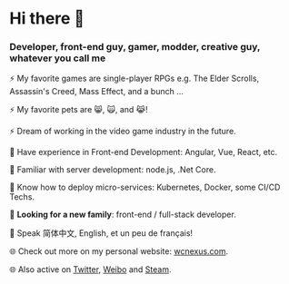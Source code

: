# Hi there 👋

### Developer, front-end guy, gamer, modder, creative guy, whatever you call me

⚡ My favorite games are single-player RPGs e.g. The Elder Scrolls, Assassin's Creed, Mass Effect, and a bunch ...

⚡ My favorite pets are 😸, 🙀, and 😹!

⚡ Dream of working in the video game industry in the future.

🌱 Have experience in Front-end Development: Angular, Vue, React, etc.

🌱 Familiar with server development: node.js, .Net Core.

🌱 Know how to deploy micro-services: Kubernetes, Docker, some CI/CD Techs.

🔭 **Looking for a new family**: front-end / full-stack developer.

💬 Speak 简体中文, English, et un peu de français! 

🌐 Check out more on my personal website: [wcnexus.com](https://www.wcnexus.com/).

🌐 Also active on [Twitter](https://twitter.com/wcxaaa), [Weibo](https://weibo.com/wcxaaa) and [Steam](https://steamcommunity.com/id/wcxaaa/).

<!--
**valorad/valorad** is a ✨ _special_ ✨ repository because its `README.md` (this file) appears on your GitHub profile.

Here are some ideas to get you started:

- 🔭 I’m currently working on ...
- 🌱 I’m currently learning ...
- 👯 I’m looking to collaborate on ...
- 🤔 I’m looking for help with ...
- 💬 Ask me about ...
- 📫 How to reach me: ...
- 😄 Pronouns: ...
- ⚡ Fun fact: ...
-->
